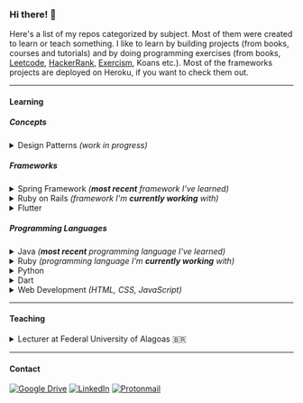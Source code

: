 ### Hi there! 👋

Here's a list of my repos categorized by subject. Most of them were created to learn or teach something. I like to learn by building projects (from books, courses and tutorials) and by doing programming exercises (from books, [Leetcode](https://leetcode.com/theagoliveira/), [HackerRank](https://www.hackerrank.com/theagoliveira), [Exercism](https://exercism.org/profiles/theagoliveira/), Koans etc.). Most of the frameworks projects are deployed on Heroku, if you want to check them out.

---

#### Learning

##### Concepts

<details>
  <summary>Design Patterns <em>(work in progress)</em></summary>
  
- Book: Eric Freeman, Elisabeth Robson - Head First Design Patterns — [hfdp2e](https://github.com/theagoliveira/hfdp2e)
</details>

##### Frameworks

<details>
  <summary>Spring Framework <em>(<strong>most recent</strong> framework I've learned)</em></summary>
  
- Course: [John Thompson - Spring Framework 5: Beginner to Guru](https://www.udemy.com/course/spring-framework-5-beginner-to-guru/) ([Certificate](https://www.udemy.com/certificate/UC-61b0733f-ba1f-4ecd-b59a-bee430fb5461/))
  - [spring5-mvc-rest](https://github.com/theagoliveira/spring5-mvc-rest)
  - [spring5-webflux-rest](https://github.com/theagoliveira/spring5-webflux-rest)
  - [spring5-restdocs](https://github.com/theagoliveira/spring5-restdocs)
  - [spring5-rest-client-examples](https://github.com/theagoliveira/spring5-rest-client-examples)
  - [spring5-jokes-app](https://github.com/theagoliveira/spring5-jokes-app)
  - [spring5-web-app](https://github.com/theagoliveira/spring5-web-app)
  - [spring5-recipe-app](https://github.com/theagoliveira/spring5-recipe-app)
  - [spring5-recipe-app-mongo](https://github.com/theagoliveira/spring5-recipe-app-mongo)
  - [spring5-pet-clinic](https://github.com/theagoliveira/spring5-pet-clinic)
  - [spring5-di](https://github.com/theagoliveira/spring5-di)
  - [spring5-jms](https://github.com/theagoliveira/spring5-jms)
- Book: Craig Walls - Spring in Action — [sia5-taco-cloud](https://github.com/theagoliveira/sia5-taco-cloud)
- Tutorial: [Java Brains - Spring Boot Quick Start](https://www.youtube.com/playlist?list=PLqq-6Pq4lTTbx8p2oCgcAQGQyqN8XeA1x) — [javabrains-course-api](https://github.com/theagoliveira/javabrains-course-api)
- Tutorial: [Amigoscode - Spring Boot Tutorial](https://youtu.be/9SGDpanrc8U) — [amigoscode-spring-demo](https://github.com/theagoliveira/amigoscode-spring-demo)
- Tutorial: [AlgaWorks - Unit Testing Controllers with Spring MockMVC 🇧🇷](https://youtu.be/ngbKmhXDP4A) — [algaworks-testes-mockmvc](https://github.com/theagoliveira/algaworks-testes-mockmvc)
- Tutorial: [AlgaWorks - How to Create a REST API with Spring Boot 🇧🇷](https://youtu.be/9GWK9A79tEc) — [algaworks-algacrm-api](https://github.com/theagoliveira/algaworks-algacrm-api)
</details>

<details>
  <summary>Ruby on Rails <em>(framework I'm <strong>currently working</strong> with)</em></summary>
  
- Book: [Michael Hartl - Ruby on Rails Tutorial](https://www.railstutorial.org)
  - [hello-app](https://github.com/theagoliveira/hello-app)
  - [toy-app](https://github.com/theagoliveira/toy-app)
  - [sample_app](https://github.com/theagoliveira/sample_app) _(work in progress)_
- Tutorial: [Andy Leverenz - Build your first Rails app](https://youtu.be/wbZ6yrVxScM) — [rails-demo-blog](https://github.com/theagoliveira/rails-demo-blog)
</details>

<details>
  <summary>Flutter</summary>
  
- Course: [Angela Yu - The Complete Flutter Development Bootcamp](https://www.udemy.com/course/flutter-bootcamp-with-dart/) _(work in progress)_
  - [i-am-rich-flutter](https://github.com/theagoliveira/i-am-rich-flutter)
  - [i-am-poor-flutter](https://github.com/theagoliveira/i-am-poor-flutter)
  - [xylophone-flutter](https://github.com/theagoliveira/xylophone-flutter)
  - [quizzler-flutter](https://github.com/theagoliveira/quizzler-flutter)
  - [mi-card-flutter](https://github.com/theagoliveira/mi-card-flutter)
  - [magic-8-ball-flutter](https://github.com/theagoliveira/magic-8-ball-flutter)
  - [dicee-flutter](https://github.com/theagoliveira/dicee-flutter)
- Tutorial: [Flutter Team - Write your first Flutter app](https://docs.flutter.dev/get-started/codelab) — [startup-namer](https://github.com/theagoliveira/startup-namer)
- Tutorial: [The Net Ninja - Flutter Tutorial for Beginners](https://www.youtube.com/playlist?list=PL4cUxeGkcC9jLYyp2Aoh6hcWuxFDX6PBJ) — [flutter-tutorial-for-beginners](https://github.com/theagoliveira/flutter-tutorial-for-beginners)
</details>

##### Programming Languages

<details>
  <summary>Java <em>(<strong>most recent</strong> programming language I've learned)</em></summary>

- Book: Herbert Schildt - Java: A Beginner's Guide — [java-beginners-guide](https://github.com/theagoliveira/java-beginners-guide)
- Book: Bryson Payne - Learn Java the Easy Way — [learn-java-the-easy-way](https://github.com/theagoliveira/learn-java-the-easy-way)
- Exercises: Exercism - Java track — [exercism-java](https://github.com/theagoliveira/exercism-java)
</details>

<details>
  <summary>Ruby <em>(programming language I'm <strong>currently working</strong> with)</em></summary>
  
- [Advent of Code 2021](https://adventofcode.com/2021) _(most of my answers were written in Ruby)_ — [advent-of-code-2021](https://github.com/theagoliveira/advent-of-code-2021)
- Exercises: Exercism - Ruby track — [exercism-ruby](https://github.com/theagoliveira/exercism-ruby)
- Exercises: Ruby Koans — [ruby-koans](https://github.com/theagoliveira/ruby-koans) _(forked from edgecase)_
</details>

<details>
  <summary>Python</summary>
  
- Exercises: Python Koans — [python-koans](https://github.com/theagoliveira/python-koans) _(forked from gregmalcolm)_
- Exercises: Python Sandbox — [python-sandbox](https://github.com/theagoliveira/python-sandbox) _(forked from bradtraversy)_
</details>

<details>
  <summary>Dart</summary>

- Exercises: Exercism - Dart track — [exercism-dart](https://github.com/theagoliveira/exercism-dart)
</details>

<details>
  <summary>Web Development <em>(HTML, CSS, JavaScript)</em></summary>

- Tutorial: [The Net Ninja - JavaScript Tutorials for Beginners](https://www.youtube.com/playlist?list=PL4cUxeGkcC9i9Ae2D9Ee1RvylH38dKuET) — [javascript-tutorials-for-beginners](https://github.com/theagoliveira/javascript-tutorials-for-beginners)
- Tutorial: [The Net Ninja - HTML & CSS Crash Course Tutorial](https://www.youtube.com/playlist?list=PL4cUxeGkcC9ivBf_eKCPIAYXWzLlPAm6G) — [html-and-css-crash-course](https://github.com/theagoliveira/html-and-css-crash-course)
- Tutorial: JavaScript Mastery - HTML in One Hour — [html-in-one-hour](https://github.com/theagoliveira/html-in-one-hour)
</details>

---

#### Teaching

<details>
  <summary>Lecturer at Federal University of Alagoas 🇧🇷</summary>

- Introduction to Python and OOP (2020) — [sisb093-2020ple](https://github.com/theagoliveira/sisb093-2020ple) _([remote classes](https://www.youtube.com/playlist?list=PLig7qOQFhDYxhRx5-GoiNiSfkmZ_s4USl))_
- Introduction to mobile development with Flutter (2020) — [sisb020-2020ple](https://github.com/theagoliveira/sisb020-2020ple) _([remote classes](https://www.youtube.com/playlist?list=PLig7qOQFhDYwiC1ZY-XPVNik2BJx1JSea))_
- C programming and data structures (2019) — [sisb087-20192](https://github.com/theagoliveira/sisb087-20192)
- Web development with Ruby on Rails and Git fundamentals (2019) — [sisb031-20192](https://github.com/theagoliveira/sisb031-20192)
- Analysis of algorithms (2019) — [sisb014-20192](https://github.com/theagoliveira/sisb014-20192)

</details>

---

#### Contact

[![Google Drive](https://img.shields.io/badge/Resume-4285F4?style=for-the-badge&logo=googledrive&logoColor=white)](https://docs.google.com/document/d/11nXySgivGKazINSr-cuvo3D9Tu4Whr3VXAKOGb_M_is/edit?usp=sharing) [![LinkedIn](https://img.shields.io/badge/linkedin-%230077B5.svg?style=for-the-badge&logo=linkedin&logoColor=white)](https://www.linkedin.com/in/cavalcantethiago/) [![Protonmail](https://img.shields.io/badge/ProtonMail-8B89CC?style=for-the-badge&logo=protonmail&logoColor=white)](mailto:thiagocavalcante@protonmail.com)
